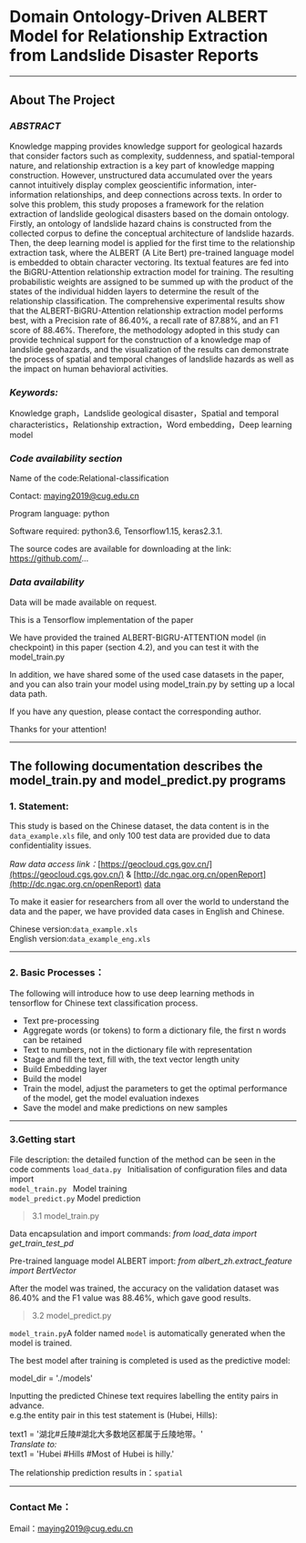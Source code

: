# **Domain Ontology-Driven ALBERT Model for Relationship Extraction from Landslide Disaster Reports**

---
## **About The Project**
### **_ABSTRACT_**

Knowledge mapping provides knowledge support for geological hazards that consider factors such as complexity, suddenness, and spatial-temporal nature, and relationship extraction is a key part of knowledge mapping construction. However, unstructured data accumulated over the years cannot intuitively display complex geoscientific information, inter-information relationships, and deep connections across texts. In order to solve this problem, this study proposes a framework for the relation extraction of landslide geological disasters based on the domain ontology. Firstly, an ontology of landslide hazard chains is constructed from the collected corpus to define the conceptual architecture of landslide hazards. Then, the deep learning model is applied for the first time to the relationship extraction task, where the ALBERT (A Lite Bert) pre-trained language model is embedded to obtain character vectoring. Its textual features are fed into the BiGRU-Attention relationship extraction model for training. The resulting probabilistic weights are assigned to be summed up with the product of the states of the individual hidden layers to determine the result of the relationship classification. The comprehensive experimental results show that the ALBERT-BiGRU-Attention relationship extraction model performs best, with a Precision rate of 86.40%, a recall rate of 87.88%, and an F1 score of 88.46%. Therefore, the methodology adopted in this study can provide technical support for the construction of a knowledge map of landslide geohazards, and the visualization of the results can demonstrate the process of spatial and temporal changes of landslide hazards as well as the impact on human behavioral activities.

### _**Keywords:**_

Knowledge graph，Landslide geological disaster，Spatial and temporal characteristics，Relationship extraction，Word embedding，Deep learning model

### _Code availability section_

Name of the code:Relational-classification

Contact: maying2019@cug.edu.cn

Program language: python

Software required:  python3.6, Tensorflow1.15, keras2.3.1.

The source codes are available for downloading at the link: https://github.com/... 

### _Data availability_

Data will be made available on request.

This is a Tensorflow implementation of the paper <Domain Ontology-Driven ALBERT Model for Relationship Extraction from Landslide Disaster Reports>

We have provided the trained ALBERT-BIGRU-ATTENTION model (in checkpoint) in this paper (section 4.2), and you can test it with the model_train.py

In addition, we have shared some of the used case datasets in the paper, and you can also train your model using model_train.py by setting up a local data path.

If you have any question, please contact the corresponding author.

Thanks for your attention!

----

## **The following documentation describes the model_train.py and model_predict.py programs**


### **1. Statement:**

This study is based on the Chinese dataset, the data content is in the `data_example.xls` file, and only 100 test data are provided due to data confidentiality issues.
 
_Raw data access link：_[https://geocloud.cgs.gov.cn/](https://geocloud.cgs.gov.cn/) & [http://dc.ngac.org.cn/openReport](http://dc.ngac.org.cn/openReport) 
[data](data)

To make it easier for researchers from all over the world to understand the data and the paper, we have provided data cases in English and Chinese.

Chinese version:`data_example.xls`  
English version:`data_example_eng.xls`

---
### 2. Basic Processes：  

The following will introduce how to use deep learning methods in tensorflow for Chinese text classification process.
* Text pre-processing
* Aggregate words (or tokens) to form a dictionary file, the first n words can be retained
* Text to numbers, not in the dictionary file with representation
* Stage and fill the text, fill with, the text vector length unity
* Build Embedding layer
* Build the model
* Train the model, adjust the parameters to get the optimal performance of the model, get the model evaluation indexes
* Save the model and make predictions on new samples
----
### 3.Getting start
File description: the detailed function of the method can be seen in the code comments
`load_data.py `          Initialisation of configuration files and data import  
`model_train.py `        Model training  
`model_predict.py`       Model prediction
> 3.1 model_train.py  

Data encapsulation and import commands:
_from load_data import get_train_test_pd_

Pre-trained language model ALBERT import:
_from albert_zh.extract_feature import BertVector_ 

After the model was trained, the accuracy on the validation dataset was 86.40% and the F1 value was 88.46%, which gave good results.
> 3.2 model_predict.py  

`model_train.py`A folder named `model` is automatically generated when the model is trained.

The best model after training is completed is used as the predictive model: 

model_dir = './models'

Inputting the predicted Chinese text requires labelling the entity pairs in advance.  
e.g.the entity pair in this test statement is (Hubei, Hills):  

text1 = '湖北#丘陵#湖北大多数地区都属于丘陵地带。'  
_Translate to:_  
text1 = 'Hubei #Hills #Most of Hubei is hilly.'

The relationship prediction results in：`spatial` 

---
### **Contact Me：**
Email：maying2019@cug.edu.cn



